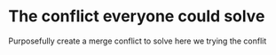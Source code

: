 # The conflict everyone could solve
Purposefully create a merge conflict to solve
here we trying the conflit
